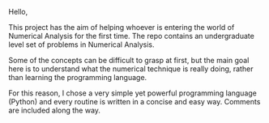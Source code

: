 Hello,

This project has the aim of helping whoever is entering
the world of Numerical Analysis for the first time.
The repo contains an undergraduate level set of problems
in Numerical Analysis.

Some of the concepts can be difficult to grasp at first,
but the main goal here is to understand what the 
numerical technique is really doing, rather than learning
the programming language.

For this reason, I chose a very simple yet powerful 
programming language (Python) and every routine is 
written in a concise and easy way. Comments are 
included along the way.


